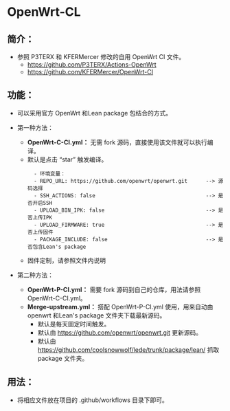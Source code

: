 # OpenWrt-CL

## 简介：
- 参照 P3TERX 和 KFERMercer 修改的自用 OpenWrt CI 文件。
  - https://github.com/P3TERX/Actions-OpenWrt
  - https://github.com/KFERMercer/OpenWrt-CI

## 功能：
- 可以采用官方 OpenWrt 和Lean package 包结合的方式。
- 第一种方法： 
  - **OpenWrt-C-CI.yml：** 无需 fork 源码，直接使用该文件就可以执行编译。
  - 默认是点击 “star” 触发编译。
    ```
      - 环境变量：
      - REPO_URL: https://github.com/openwrt/openwrt.git      --> 源码选择
      - SSH_ACTIONS: false                                    --> 是否开启SSH
      - UPLOAD_BIN_IPK: false                                 --> 是否上传IPK
      - UPLOAD_FIRMWARE: true                                 --> 是否上传固件
      - PACKAGE_INCLUDE: false                                --> 是否包含Lean's package
    ```
   - 固件定制，请参照文件内说明
  
- 第二种方法：
  - **OpenWrt-P-CI.yml：** 需要 fork 源码到自己的仓库，用法请参照 OpenWrt-C-CI.yml。
  - **Merge-upstream.yml：** 搭配 OpenWrt-P-CI.yml 使用，用来自动由 openwrt 和Lean's package 文件夹下载最新源码。
    - 默认是每天固定时间触发。
    - 默认由 https://github.com/openwrt/openwrt.git 更新源码。
    - 默认由 https://github.com/coolsnowwolf/lede/trunk/package/lean/ 抓取 package 文件夹。
 
## 用法：
 - 将相应文件放在项目的 .github/workflows 目录下即可。
